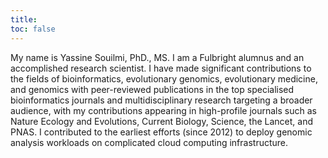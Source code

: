```yaml
---
title: 
toc: false
---
```


My name is Yassine Souilmi, PhD., MS. I am a Fulbright alumnus and an accomplished research scientist. I have made significant contributions to the fields of bioinformatics, evolutionary genomics, evolutionary medicine, and genomics with peer-reviewed publications in the top specialised bioinformatics journals and multidisciplinary research targeting a broader audience, with my contributions appearing in high-profile journals such as Nature Ecology and Evolutions, Current Biology, Science, the Lancet, and PNAS. I contributed to the earliest efforts (since 2012) to deploy genomic analysis workloads on complicated cloud computing infrastructure.
